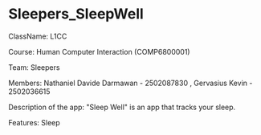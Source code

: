 # Sleepers_SleepWell

ClassName: L1CC

Course: Human Computer Interaction (COMP6800001)

Team: Sleepers

Members: Nathaniel Davide Darmawan - 2502087830 , Gervasius Kevin - 2502036615

Description of the app: "Sleep Well" is an app that tracks your sleep.

Features: Sleep
